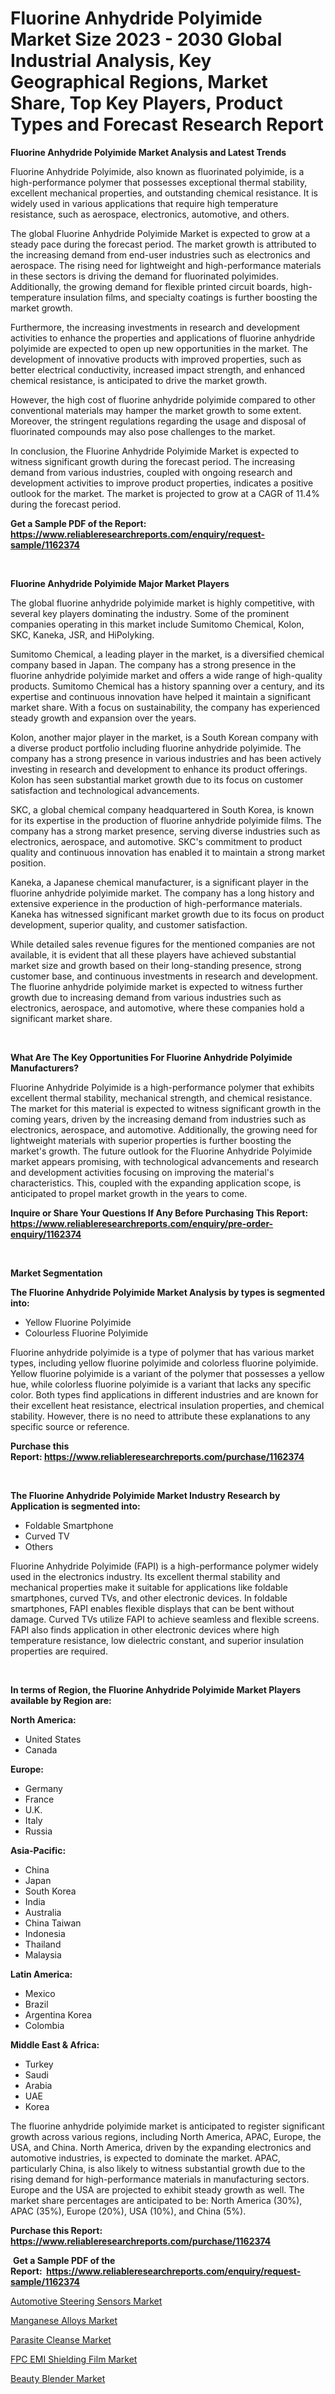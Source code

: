 <p><h1>Fluorine Anhydride Polyimide Market Size 2023 - 2030 Global Industrial Analysis, Key Geographical Regions, Market Share, Top Key Players, Product Types and Forecast Research Report</h1></p><p><strong>Fluorine Anhydride Polyimide Market Analysis and Latest Trends</strong></p>
<p><p>Fluorine Anhydride Polyimide, also known as fluorinated polyimide, is a high-performance polymer that possesses exceptional thermal stability, excellent mechanical properties, and outstanding chemical resistance. It is widely used in various applications that require high temperature resistance, such as aerospace, electronics, automotive, and others.</p><p>The global Fluorine Anhydride Polyimide Market is expected to grow at a steady pace during the forecast period. The market growth is attributed to the increasing demand from end-user industries such as electronics and aerospace. The rising need for lightweight and high-performance materials in these sectors is driving the demand for fluorinated polyimides. Additionally, the growing demand for flexible printed circuit boards, high-temperature insulation films, and specialty coatings is further boosting the market growth.</p><p>Furthermore, the increasing investments in research and development activities to enhance the properties and applications of fluorine anhydride polyimide are expected to open up new opportunities in the market. The development of innovative products with improved properties, such as better electrical conductivity, increased impact strength, and enhanced chemical resistance, is anticipated to drive the market growth.</p><p>However, the high cost of fluorine anhydride polyimide compared to other conventional materials may hamper the market growth to some extent. Moreover, the stringent regulations regarding the usage and disposal of fluorinated compounds may also pose challenges to the market.</p><p>In conclusion, the Fluorine Anhydride Polyimide Market is expected to witness significant growth during the forecast period. The increasing demand from various industries, coupled with ongoing research and development activities to improve product properties, indicates a positive outlook for the market. The market is projected to grow at a CAGR of 11.4% during the forecast period.</p></p>
<p><strong>Get a Sample PDF of the Report:&nbsp; <a href="https://www.reliableresearchreports.com/enquiry/request-sample/1162374">https://www.reliableresearchreports.com/enquiry/request-sample/1162374</a></strong></p>
<p>&nbsp;</p>
<p><strong>Fluorine Anhydride Polyimide Major Market Players</strong></p>
<p><p>The global fluorine anhydride polyimide market is highly competitive, with several key players dominating the industry. Some of the prominent companies operating in this market include Sumitomo Chemical, Kolon, SKC, Kaneka, JSR, and HiPolyking.</p><p>Sumitomo Chemical, a leading player in the market, is a diversified chemical company based in Japan. The company has a strong presence in the fluorine anhydride polyimide market and offers a wide range of high-quality products. Sumitomo Chemical has a history spanning over a century, and its expertise and continuous innovation have helped it maintain a significant market share. With a focus on sustainability, the company has experienced steady growth and expansion over the years.</p><p>Kolon, another major player in the market, is a South Korean company with a diverse product portfolio including fluorine anhydride polyimide. The company has a strong presence in various industries and has been actively investing in research and development to enhance its product offerings. Kolon has seen substantial market growth due to its focus on customer satisfaction and technological advancements.</p><p>SKC, a global chemical company headquartered in South Korea, is known for its expertise in the production of fluorine anhydride polyimide films. The company has a strong market presence, serving diverse industries such as electronics, aerospace, and automotive. SKC's commitment to product quality and continuous innovation has enabled it to maintain a strong market position.</p><p>Kaneka, a Japanese chemical manufacturer, is a significant player in the fluorine anhydride polyimide market. The company has a long history and extensive experience in the production of high-performance materials. Kaneka has witnessed significant market growth due to its focus on product development, superior quality, and customer satisfaction.</p><p>While detailed sales revenue figures for the mentioned companies are not available, it is evident that all these players have achieved substantial market size and growth based on their long-standing presence, strong customer base, and continuous investments in research and development. The fluorine anhydride polyimide market is expected to witness further growth due to increasing demand from various industries such as electronics, aerospace, and automotive, where these companies hold a significant market share.</p></p>
<p>&nbsp;</p>
<p><strong>What Are The Key Opportunities For Fluorine Anhydride Polyimide Manufacturers?</strong></p>
<p><p>Fluorine Anhydride Polyimide is a high-performance polymer that exhibits excellent thermal stability, mechanical strength, and chemical resistance. The market for this material is expected to witness significant growth in the coming years, driven by the increasing demand from industries such as electronics, aerospace, and automotive. Additionally, the growing need for lightweight materials with superior properties is further boosting the market's growth. The future outlook for the Fluorine Anhydride Polyimide market appears promising, with technological advancements and research and development activities focusing on improving the material's characteristics. This, coupled with the expanding application scope, is anticipated to propel market growth in the years to come.</p></p>
<p><strong>Inquire or Share Your Questions If Any Before Purchasing This Report: <a href="https://www.reliableresearchreports.com/enquiry/pre-order-enquiry/1162374">https://www.reliableresearchreports.com/enquiry/pre-order-enquiry/1162374</a></strong></p>
<p>&nbsp;</p>
<p><strong>Market Segmentation</strong></p>
<p><strong>The Fluorine Anhydride Polyimide Market Analysis by types is segmented into:</strong></p>
<p><ul><li>Yellow Fluorine Polyimide</li><li>Colourless Fluorine Polyimide</li></ul></p>
<p><p>Fluorine anhydride polyimide is a type of polymer that has various market types, including yellow fluorine polyimide and colorless fluorine polyimide. Yellow fluorine polyimide is a variant of the polymer that possesses a yellow hue, while colorless fluorine polyimide is a variant that lacks any specific color. Both types find applications in different industries and are known for their excellent heat resistance, electrical insulation properties, and chemical stability. However, there is no need to attribute these explanations to any specific source or reference.</p></p>
<p><strong>Purchase this Report:&nbsp;<a href="https://www.reliableresearchreports.com/purchase/1162374">https://www.reliableresearchreports.com/purchase/1162374</a></strong></p>
<p>&nbsp;</p>
<p><strong>The Fluorine Anhydride Polyimide Market Industry Research by Application is segmented into:</strong></p>
<p><ul><li>Foldable Smartphone</li><li>Curved TV</li><li>Others</li></ul></p>
<p><p>Fluorine Anhydride Polyimide (FAPI) is a high-performance polymer widely used in the electronics industry. Its excellent thermal stability and mechanical properties make it suitable for applications like foldable smartphones, curved TVs, and other electronic devices. In foldable smartphones, FAPI enables flexible displays that can be bent without damage. Curved TVs utilize FAPI to achieve seamless and flexible screens. FAPI also finds application in other electronic devices where high temperature resistance, low dielectric constant, and superior insulation properties are required.</p></p>
<p>&nbsp;</p>
<p><strong>In terms of Region, the Fluorine Anhydride Polyimide Market Players available by Region are:</strong></p>
<p>
    <p> <strong> North America: </strong>
        <ul>
            <li>United States</li>
            <li>Canada</li>
        </ul>
        </p> 
    <p> <strong> Europe: </strong>
        <ul>
            <li>Germany</li>
            <li>France</li>
            <li>U.K.</li>
            <li>Italy</li>
            <li>Russia</li>
        </ul>
        </p> 
    <p> <strong> Asia-Pacific: </strong>
        <ul>
            <li>China</li>
            <li>Japan</li>
            <li>South Korea</li>
            <li>India</li>
            <li>Australia</li>
            <li>China Taiwan</li>
            <li>Indonesia</li>
            <li>Thailand</li>
            <li>Malaysia</li>
        </ul>
        </p> 
    <p> <strong> Latin America: </strong>
        <ul>
            <li>Mexico</li>
            <li>Brazil</li>
            <li>Argentina Korea</li>
            <li>Colombia</li>
        </ul>
        </p> 
    <p> <strong> Middle East & Africa: </strong>
        <ul>
            <li>Turkey</li>
            <li>Saudi</li>
            <li>Arabia</li>
            <li>UAE</li>
            <li>Korea</li>
        </ul>
    </p>
    </p>
<p><p>The fluorine anhydride polyimide market is anticipated to register significant growth across various regions, including North America, APAC, Europe, the USA, and China. North America, driven by the expanding electronics and automotive industries, is expected to dominate the market. APAC, particularly China, is also likely to witness substantial growth due to the rising demand for high-performance materials in manufacturing sectors. Europe and the USA are projected to exhibit steady growth as well. The market share percentages are anticipated to be: North America (30%), APAC (35%), Europe (20%), USA (10%), and China (5%).</p></p>
<p><strong>Purchase this Report: <a href="https://www.reliableresearchreports.com/purchase/1162374">https://www.reliableresearchreports.com/purchase/1162374</a></strong></p>
<p>&nbsp;<strong>Get a Sample PDF of the Report:&nbsp;&nbsp;<a href="https://www.reliableresearchreports.com/enquiry/request-sample/1162374">https://www.reliableresearchreports.com/enquiry/request-sample/1162374</a></strong></p>
<p><strong></strong></p>
<p><p><a href="https://www.linkedin.com/pulse/automotive-steering-sensors-market-size-growth-forecast/">Automotive Steering Sensors Market</a></p><p><a href="https://www.linkedin.com/pulse/manganese-alloys-market-challenges-opportunities-growth/">Manganese Alloys Market</a></p><p><a href="https://medium.com/@elianehilll2023/parasite-cleanse-market-the-key-to-successful-business-strategy-forecast-till-2030-cee35a71cca5">Parasite Cleanse Market</a></p><p><a href="https://www.linkedin.com/pulse/decoding-fpc-emi-shielding-film-market-deep-dive-latest/">FPC EMI Shielding Film Market</a></p><p><a href="https://medium.com/@kaelapaucek/beauty-blender-market-size-growth-forecast-2023-2030-06366cdf271d">Beauty Blender Market</a></p></p>